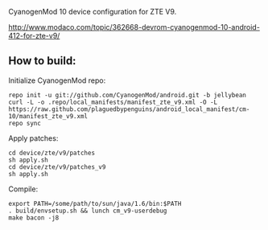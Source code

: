 CyanogenMod 10 device configuration for ZTE V9.

http://www.modaco.com/topic/362668-devrom-cyanogenmod-10-android-412-for-zte-v9/

How to build:
-------------

Initialize CyanogenMod repo:

    repo init -u git://github.com/CyanogenMod/android.git -b jellybean
    curl -L -o .repo/local_manifests/manifest_zte_v9.xml -O -L https://raw.github.com/plaguedbypenguins/android_local_manifest/cm-10/manifest_zte_v9.xml
    repo sync

Apply patches:

    cd device/zte/v9/patches
    sh apply.sh
    cd device/zte/v9/patches_v9
    sh apply.sh

Compile:

    export PATH=/some/path/to/sun/java/1.6/bin:$PATH
    . build/envsetup.sh && lunch cm_v9-userdebug
    make bacon -j8

